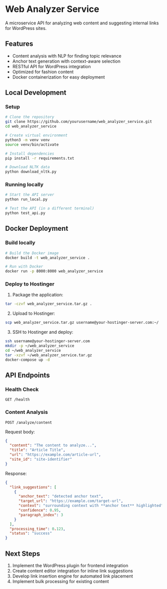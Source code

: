 # Web Analyzer Service

A microservice API for analyzing web content and suggesting internal links for WordPress sites.

## Features

- Content analysis with NLP for finding topic relevance
- Anchor text generation with context-aware selection
- RESTful API for WordPress integration
- Optimized for fashion content
- Docker containerization for easy deployment

## Local Development

### Setup

```bash
# Clone the repository
git clone https://github.com/yourusername/web_analyzer_service.git
cd web_analyzer_service

# Create virtual environment
python3 -m venv venv
source venv/bin/activate

# Install dependencies
pip install -r requirements.txt

# Download NLTK data
python download_nltk.py
```

### Running locally

```bash
# Start the API server
python run_local.py

# Test the API (in a different terminal)
python test_api.py
```

## Docker Deployment

### Build locally

```bash
# Build the Docker image
docker build -t web_analyzer_service .

# Run with Docker
docker run -p 8000:8000 web_analyzer_service
```

### Deploy to Hostinger

1. Package the application:
```bash
tar -czvf web_analyzer_service.tar.gz .
```

2. Upload to Hostinger:
```bash
scp web_analyzer_service.tar.gz username@your-hostinger-server.com:~/
```

3. SSH to Hostinger and deploy:
```bash
ssh username@your-hostinger-server.com
mkdir -p ~/web_analyzer_service
cd ~/web_analyzer_service
tar -xzvf ~/web_analyzer_service.tar.gz
docker-compose up -d
```

## API Endpoints

### Health Check

```
GET /health
```

### Content Analysis

```
POST /analyze/content
```

Request body:
```json
{
  "content": "The content to analyze...",
  "title": "Article Title",
  "url": "https://example.com/article-url",
  "site_id": "site-identifier"
}
```

Response:
```json
{
  "link_suggestions": [
    {
      "anchor_text": "detected anchor text",
      "target_url": "https://example.com/target-url",
      "context": "surrounding context with **anchor text** highlighted",
      "confidence": 0.95,
      "paragraph_index": 3
    }
  ],
  "processing_time": 0.123,
  "status": "success"
}
```

## Next Steps

1. Implement the WordPress plugin for frontend integration
2. Create content editor integration for inline link suggestions
3. Develop link insertion engine for automated link placement
4. Implement bulk processing for existing content